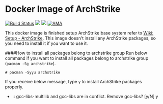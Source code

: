 # Docker Image of ArchStrike
[![Build Status](https://travis-ci.org/k3nsuk3/archstrike.svg?branch=master)](https://travis-ci.org/k3nsuk3/archstrike)
[![](https://images.microbadger.com/badges/image/k3nsuk3/archstrike.svg)](http://microbadger.com/images/k3nsuk3/archstrike "Get your own image badge on microbadger.com")
[![](https://images.microbadger.com/badges/version/k3nsuk3/archstrike.svg)](http://microbadger.com/images/k3nsuk3/archstrike "Get your own version badge on microbadger.com")
[![AMA](https://img.shields.io/badge/ask%20me-anything-0e7fc0.svg)](https://github.com/k3nsuk3/ama)

This docker image is finished setup ArchStrike base system refer to [Wiki: Setup - ArchStrike](https://archstrike.org/wiki/setup).
This image doesn't install any ArchStrike packages, so you need to install it if you want to use it.

####How to install all packages belong to archstrike group
Run below command if you want to install all packages belong to archstrike group (`pacman -Sg archstrike`).

```
# pacman -Syyu archstrike
```

If you receive below message, type `y` to install ArchStrike packages properly.
- :: gcc-libs-multilib and gcc-libs are in conflict. Remove gcc-libs? [y/N] y
